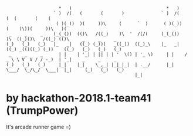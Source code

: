 ```                                                                                                                      
                                                                                                                  
                    *   )                                    *   )                                                
                  ` )  /(   (       (       )              ` )  /(         (  (       (    (                      
                   ( )(_))  )(     ))\     (      `  )      ( )(_))   (    )\))(     ))\   )(                     
 _     _     _    (_(_())  (()\   /((_)    )\  '  /(/(     (_(_())    )\  ((_)()\   /((_) (()\     _     _     _  
(_)   (_)   (_)   |_   _|   ((_) (_))(   _((_))  ((_)_\    |_   _|   ((_) _(()((_) (_))    ((_)   (_)   (_)   (_) 
 _     _     _      | |    | '_| | || | | '  \() | '_ \)     | |    / _ \ \ V  V / / -_)  | '_|    _     _     _  
(_)   (_)   (_)     |_|    |_|    \_,_| |_|_|_|  | .__/      |_|    \___/  \_/\_/  \___|  |_|     (_)   (_)   (_) 
                                                 |_|                                                              
```
# by hackathon-2018.1-team41 (TrumpPower)

It's arcade runner game =)

